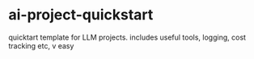 # ai-project-quickstart
quicktart template for LLM projects. includes useful tools, logging, cost tracking etc, v easy
